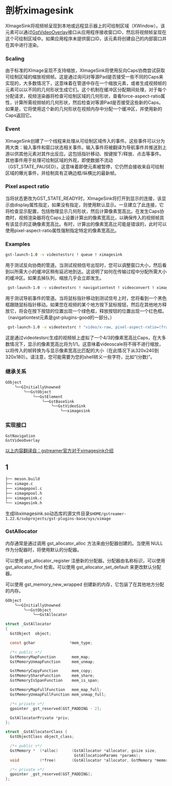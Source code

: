 # 剖析ximagesink

XImageSink将视频帧呈现到本地或远程显示器上的可绘制区域（XWindow）。该元素可以通过[GstVideoOverlay](https://gstreamer.freedesktop.org/documentation/video/gstvideooverlay.html?gi-language=c#GstVideoOverlay)接口从应用程序接收窗口ID，然后将视频帧呈现在这个可绘制区域中。如果应用程序未提供窗口ID，该元素将创建自己的内部窗口并在其中进行渲染。

### Scaling

由于标准的XImage呈现不支持缩放，XImageSink将使用反向Caps协商尝试获取可绘制区域的缩放视频帧。这是通过询问对等源Pad是否接受一些不同的Caps来实现的，大多数情况下，这意味着在管道中存在一个缩放元素，或者生成视频帧的元素可以以不同的几何形状生成它们。这个机制在缓冲区分配期间处理，对于每个分配请求，视频渲染器将检查可绘制区域的几何形状，查看force-aspect-ratio属性，计算所需视频帧的几何形状，然后检查对等源Pad是否接受这些新的Caps。如果是，它将使用这个新的几何形状在视频内存中分配一个缓冲区，并使用新的Caps返回它。

### Event

XImageSink创建了一个线程来处理从可绘制区域传入的事件。这些事件可以分为两大类：输入事件和窗口状态相关事件。输入事件将被翻译为导航事件并推送到上游以供其他元素对其作出反应。这包括指针移动、按键按下/释放、点击等事件。其他事件用于处理可绘制区域的外观，即使数据不流动（GST_STATE_PAUSED）。这意味着即使元素被暂停，它仍然会接收来自可绘制区域的曝光事件，并绘制具有正确边框/纵横比的最新帧。

### Pixel aspect ratio

当将状态更改为GST_STATE_READY时，XImageSink将打开到显示的连接，该显示由display属性指定，如果没有指定，则使用默认显示。一旦建立了此连接，它将检查显示配置，包括物理显示几何形状，然后计算像素宽高比。在发生Caps协商时，视频渲染器将在Caps上设置计算出的像素宽高比，以确保传入的视频帧具有该显示的正确像素宽高比。有时，计算出的像素宽高比可能是错误的，此时可以使用pixel-aspect-ratio属性强制指定特定的像素宽高比。

### Examples

```bash
gst-launch-1.0 -v videotestsrc ! queue ! ximagesink
```
用于测试反向协商的管道。当测试视频信号出现时，您可以调整窗口大小，然后看到以所需大小的缓冲区稍有延迟地到达。这说明了如何在传输过程中分配所需大小的缓冲区。如果去掉队列，缩放几乎会立即发生。


```bash
 gst-launch-1.0 -v videotestsrc ! navigationtest ! videoconvert ! ximagesink
```

用于测试导航事件的管道。当将鼠标指针移动到测试信号上时，您将看到一个黑色框跟随鼠标指针移动。如果您在视频的某个地方按下鼠标按钮，然后在其他地方释放它，将会在按下按钮的位置出现一个绿色框，释放按钮的位置出现一个红色框。（navigationtest元素是gst-plugins-good的一部分。）

```bash
 gst-launch-1.0 -v videotestsrc ! "video/x-raw, pixel-aspect-ratio=(fraction)4/3" ! videoscale ! ximagesink
```

这是通过videotestsrc生成的视频帧上虚拟了一个4/3的像素宽高比Caps，在大多数情况下，显示的像素宽高比将为1/1。这意味着videoscale将不得不进行缩放，以将传入的帧转换为与显示像素宽高比匹配的大小（在此情况下从320x240到320x180）。请注意，您可能需要为您的shell转义一些字符，比如“(分数)”。

### 继承关系

```c
GObject
    ╰──GInitiallyUnowned
        ╰──GstObject
            ╰──GstElement
                ╰──GstBaseSink
                    ╰──GstVideoSink
                        ╰──ximagesink
```

### 实现接口

```
GstNavigation
GstVideoOverlay
```

[以上内容翻译自：gstreamer官方对于ximagesink介绍](https://gstreamer.freedesktop.org/documentation/ximagesink/index.html?gi-language=c)

## 1 

```bash
├── meson.build
├── ximage.c
├── ximagepool.c
├── ximagepool.h
├── ximagesink.c
└── ximagesink.h
```

生成libximagesink.so动态库的源文件目录`$HOME/gstreamer-1.22.6/subprojects/gst-plugins-base/sys/ximage`

### GstAllocator

内存通常是通过调用 gst_allocator_alloc 方法来由分配器创建的。当使用 NULL 作为分配器时，将使用默认的分配器。

可以使用 gst_allocator_register 注册新的分配器。分配器由名称标识，可以使用 gst_allocator_find 检索。可以使用 gst_allocator_set_default 来更改默认分配器。

可以使用 gst_memory_new_wrapped 创建新的内存，它包装了在其他地方分配的内存。

```c
GObject
    ╰──GInitiallyUnowned
        ╰──GstObject
            ╰──GstAllocator
```


```c
struct _GstAllocator
{
  GstObject  object;

  const gchar               *mem_type;

  /*< public >*/
  GstMemoryMapFunction       mem_map;
  GstMemoryUnmapFunction     mem_unmap;

  GstMemoryCopyFunction      mem_copy;
  GstMemoryShareFunction     mem_share;
  GstMemoryIsSpanFunction    mem_is_span;

  GstMemoryMapFullFunction   mem_map_full;
  GstMemoryUnmapFullFunction mem_unmap_full;

  /*< private >*/
  gpointer _gst_reserved[GST_PADDING - 2];

  GstAllocatorPrivate *priv;
};

struct _GstAllocatorClass {
  GstObjectClass object_class;

  /*< public >*/
  GstMemory *  (*alloc)      (GstAllocator *allocator, gsize size,
                              GstAllocationParams *params);
  void         (*free)       (GstAllocator *allocator, GstMemory *memory);

  /*< private >*/
  gpointer _gst_reserved[GST_PADDING];
};
```